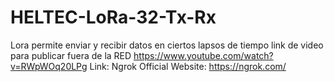 # HELTEC-LoRa-32-Tx-Rx
Lora permite enviar y recibir datos en ciertos lapsos de tiempo 
link de video para publicar fuera de la RED https://www.youtube.com/watch?v=RWpWOq20LPg
Link: Ngrok Official Website: https://ngrok.com/
